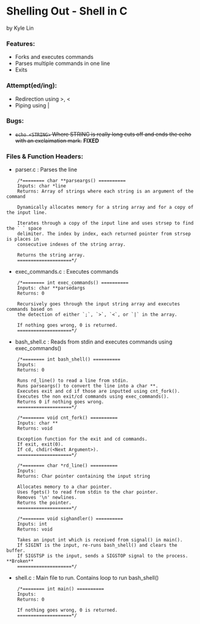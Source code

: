 # Shelling Out - Shell in C

by Kyle Lin

### Features:

* Forks and executes commands
* Parses multiple commands in one line
* Exits

### Attempt(ed/ing):

* Redirection using >, <
* Piping using |

### Bugs:

* <del>`echo <STRING>` Where STRING is really long cuts off and ends the
echo with an exclaimation mark.</del> **FIXED**

### Files & Function Headers:

* parser.c : Parses the line
```
    /*======== char **parseargs() ==========
    Inputs: char *line
    Returns: Array of strings where each string is an argument of the command

    Dynamically allocates memory for a string array and for a copy of the input line.

    Iterates through a copy of the input line and uses strsep to find the ` ` space
    delimiter. The index by index, each returned pointer from strsep is places in
    consecutive indexes of the string array. 

    Returns the string array.
    ====================*/
```
* exec_commands.c : Executes commands
```
    /*======== int exec_commands() ==========
    Inputs: char **parsedargs
    Returns: 0

    Recursively goes through the input string array and executes commands based on
    the detection of either `;`, `>`, `<`, or `|` in the array.

    If nothing goes wrong, 0 is returned.
    ====================*/
```
* bash_shell.c : Reads from stdin and executes commands using exec_commands()
```
    /*======== int bash_shell() ==========
    Inputs: 
    Returns: 0 

    Runs rd_line() to read a line from stdin.
    Runs parseargs() to convert the line into a char **.
    Executes exit and cd if those are inputted using cnt_fork().
    Executes the non exit/cd commands using exec_commands().
    Returns 0 if nothing goes wrong.
    ====================*/

    /*======== void cnt_fork() ==========
    Inputs: char **
    Returns: void 

    Exception function for the exit and cd commands.
    If exit, exit(0).
    If cd, chdir(<Next Argument>).
    ====================*/

    /*======== char *rd_line() ==========
    Inputs: 
    Returns: Char pointer containing the input string 

    Allocates memory to a char pointer.
    Uses fgets() to read from stdin to the char pointer.
    Removes '\n' newlines.
    Returns the pointer.
    ====================*/

    /*======== void sighandler() ==========
    Inputs: int
    Returns: void 

    Takes an input int which is received from signal() in main().
    If SIGINT is the input, re-runs bash_shell() and clears the buffer.
    If SIGSTSP is the input, sends a SIGSTOP signal to the process. **Broken**
    ====================*/
```
* shell.c : Main file to run. Contains loop to run bash_shell()
```
    /*======== int main() ==========
    Inputs: 
    Returns: 0

    If nothing goes wrong, 0 is returned.
    ====================*/
```
